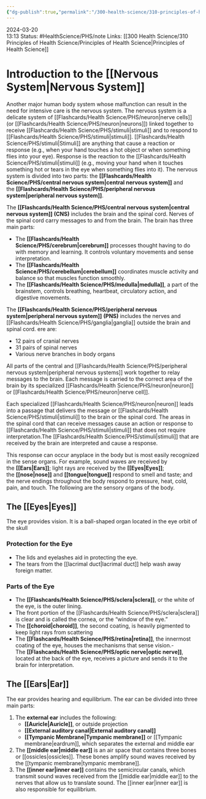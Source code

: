 ```yaml
---
{"dg-publish":true,"permalink":"/300-health-science/310-principles-of-health-science/unit-8-clinical-skills-circulatory-respiratory-nervous-system/8-3-the-nervous-system/","updated":"2024-04-12T13:18:18.203-05:00"}
---
```


2024-03-20  
13:13
Status: #HealthScience/PHS/note
Links: [[300 Health Science/310 Principles of Health Science/Principles of Health Science\|Principles of Health Science]]
# Introduction to the [[Nervous System\|Nervous System]]
Another major human body system whose malfunction can result in the need for intensive care is the nervous system. The nervous system is a delicate system of [[Flashcards/Health Science/PHS/neuron\|nerve cells]] (or [[Flashcards/Health Science/PHS/neuron\|neurons]]) linked together to receive [[Flashcards/Health Science/PHS/stimuli\|stimuli]] and to respond to [[Flashcards/Health Science/PHS/stimuli\|stimuli]]. [[Flashcards/Health Science/PHS/stimuli\|Stimuli]] are anything that cause a reaction or response (e.g., when your hand touches a hot object or when something flies into your eye). Response is the reaction to the [[Flashcards/Health Science/PHS/stimuli\|stimuli]] (e.g., moving your hand when it touches something hot or tears in the eye when something flies into it). The nervous system is divided into two parts: the **[[Flashcards/Health Science/PHS/central nervous system\|central nervous system]]** and the **[[Flashcards/Health Science/PHS/peripheral nervous system\|peripheral nervous system]]**.

The **[[Flashcards/Health Science/PHS/central nervous system\|central nervous system]] (CNS)** includes the brain and the spinal cord. Nerves of the spinal cord carry messages to and from the brain. The brain has three main parts:  
- The **[[Flashcards/Health Science/PHS/cerebrum\|cerebrum]]** processes thought having to do with memory and learning. It controls voluntary movements and sense interpretation.  
- The **[[Flashcards/Health Science/PHS/cerebellum\|cerebellum]]** coordinates muscle activity and balance so that muscles function smoothly.  
- The **[[Flashcards/Health Science/PHS/medulla\|medulla]]**, a part of the brainstem, controls breathing, heartbeat, circulatory action, and digestive movements.  

The **[[Flashcards/Health Science/PHS/peripheral nervous system\|peripheral nervous system]]** **(PNS)** includes the nerves and [[Flashcards/Health Science/PHS/ganglia\|ganglia]] outside the brain and spinal cord. ere are:  
- 12 pairs of cranial nerves  
- 31 pairs of spinal nerves 
- Various nerve branches in body organs

All parts of the central and [[Flashcards/Health Science/PHS/peripheral nervous system\|peripheral nervous systems]] work together to relay messages to the brain. Each message is carried to the correct area of the brain by its specialized [[Flashcards/Health Science/PHS/neuron\|neuron]] or [[Flashcards/Health Science/PHS/neuron\|nerve cell]].

Each specialized [[Flashcards/Health Science/PHS/neuron\|neuron]] leads into a passage that delivers the message or [[Flashcards/Health Science/PHS/stimuli\|stimuli]] to the brain or the spinal cord. The areas in the spinal cord that can receive messages cause an action or response to [[Flashcards/Health Science/PHS/stimuli\|stimuli]] that does not require interpretation.The [[Flashcards/Health Science/PHS/stimuli\|stimuli]] that are received by the brain are interpreted and cause a response.

This response can occur anyplace in the body but is most easily recognized in the sense organs. For example, sound waves are received by the **[[Ears\|Ears]]**; light rays are received by the **[[Eyes\|Eyes]]**; the **[[nose\|nose]]** and **[[tongue\|tongue]]** respond to smell and taste; and the nerve endings throughout the body respond to pressure, heat, cold, pain, and touch. The following are the sensory organs of the body.

## The [[Eyes\|Eyes]] 
The eye provides vision. It is a ball-shaped organ located in the eye orbit of the skull
### **Protection for the Eye**  
- The lids and eyelashes aid in protecting the eye. 
- The tears from the [[lacrimal duct\|lacrimal duct]] help wash away foreign matter.
### **Parts of the Eye**  
- The **[[Flashcards/Health Science/PHS/sclera\|sclera]]**, or the white of the eye, is the outer lining.
- The front portion of the [[Flashcards/Health Science/PHS/sclera\|sclera]] is clear and is called the cornea, or the “window of the eye.” 
- The **[[choroid\|choroid]]**, the second coating, is heavily pigmented to keep light rays from scattering 
- The **[[Flashcards/Health Science/PHS/retina\|retina]]**, the innermost coating of the eye, houses the mechanisms that sense vision.- The **[[Flashcards/Health Science/PHS/optic nerve\|optic nerve]]**, located at the back of the eye, receives a picture and sends it to the brain for interpretation.
## The [[Ears\|Ear]]
The ear provides hearing and equilibrium. The ear can be divided into three main parts: 
1. The **external ear** includes the following: 
	- **[[Auricle\|Auricle]]**, or outside projection 
	- **[[External auditory canal\|External auditory canal]]** 
	- **[[Tympanic Membrane\|Tympanic membrane]]** or [[Tympanic membrane\|eardrum]], which separates the external and middle ear  
2. The **[[middle ear\|middle ear]]** is an air space that contains three bones or [[ossicles\|ossicles]]. These bones amplify sound waves received by the [[tympanic membrane\|tympanic membrane]]. 
3. The **[[inner ear\|inner ear]]** contains the semicircular canals, which transmit sound waves received from the [[middle ear\|middle ear]] to the nerves that allow us to translate sound. The [[inner ear\|inner ear]] is also responsible for equilibrium.

